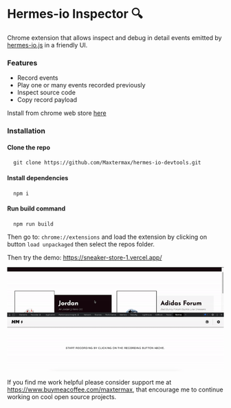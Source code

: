 # Hermes-io Inspector 🔍
Chrome extension that allows inspect and debug in detail events emitted by [hermes-io.js](https://www.npmjs.com/package/hermes-io#get-started) in a friendly UI.
### Features
 - Record events
 - Play one or many events recorded previously
 - Inspect source code
 - Copy record payload
  
 Install from chrome web store [here](https://chrome.google.com/webstore/detail/hermes-io/pjdkgcpikfmkncldipldmimanfkpeedm?hl=en)
 ### Installation

 #### Clone the repo 
 ```
   git clone https://github.com/Maxtermax/hermes-io-devtools.git
 ```
 #### Install dependencies  
 ```
   npm i
 ```
 #### Run build command
 
 ```
   npm run build
 ```
Then go to: ```chrome://extensions``` and load the extension by clicking on button ```load unpackaged``` then select the repos folder.

Then try the demo: https://sneaker-store-1.vercel.app/ 

![Demo](demo.gif)

If you find me work helpful please consider support me at https://www.buymeacoffee.com/maxtermax, that encourage me to continue working on cool open source projects.
